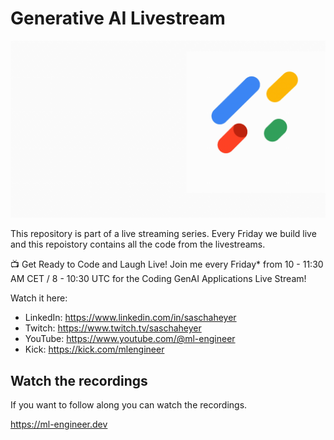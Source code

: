 # Generative AI Livestream

![](images/livestream.gif)

This repository is part of a live streaming series. 
Every Friday we build live and this repoistory contains all the code from the livestreams. 

📺 Get Ready to Code and Laugh Live! 
Join me every Friday* from 10 - 11:30 AM CET / 8 - 10:30 UTC for the Coding GenAI Applications Live Stream!

Watch it here:

* LinkedIn: https://www.linkedin.com/in/saschaheyer
* Twitch: https://www.twitch.tv/saschaheyer
* YouTube: https://www.youtube.com/@ml-engineer
* Kick: https://kick.com/mlengineer

## Watch the recordings
If you want to follow along you can watch the recordings. 

https://ml-engineer.dev